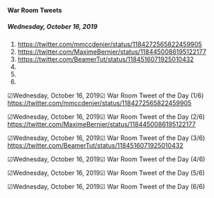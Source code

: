 **War Room Tweets**

##### Wednesday, October 16, 2019
1) https://twitter.com/mmccdenier/status/1184272565822459905
2) https://twitter.com/MaximeBernier/status/1184450086195122177
3) https://twitter.com/BeamerTut/status/1184516071925010432
4) 
5) 
6) 


☑Wednesday, October 16, 2019☑
War Room Tweet of the Day (1/6)
https://twitter.com/mmccdenier/status/1184272565822459905

☑Wednesday, October 16, 2019☑
War Room Tweet of the Day (2/6)
https://twitter.com/MaximeBernier/status/1184450086195122177

☑Wednesday, October 16, 2019☑
War Room Tweet of the Day (3/6)
https://twitter.com/BeamerTut/status/1184516071925010432

☑Wednesday, October 16, 2019☑
War Room Tweet of the Day (4/6)

☑Wednesday, October 16, 2019☑
War Room Tweet of the Day (5/6)

☑Wednesday, October 16, 2019☑
War Room Tweet of the Day (6/6)



